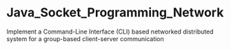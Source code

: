 # Java_Socket_Programming_Network
 Implement a Command-Line Interface (CLI) based networked distributed system for a group-based client-server communication
